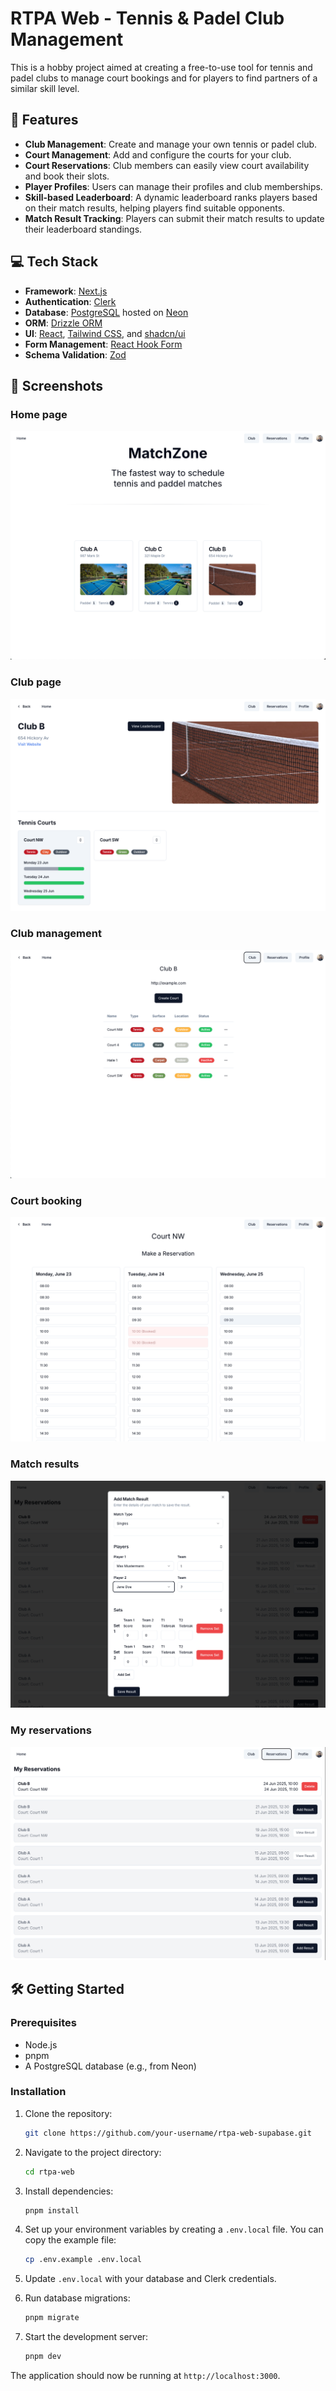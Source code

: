 # RTPA Web - Tennis & Padel Club Management

This is a hobby project aimed at creating a free-to-use tool for tennis and padel clubs to manage court bookings and for players to find partners of a similar skill level.


## 🚀 Features

-   **Club Management**: Create and manage your own tennis or padel club.
-   **Court Management**: Add and configure the courts for your club.
-   **Court Reservations**: Club members can easily view court availability and book their slots.
-   **Player Profiles**: Users can manage their profiles and club memberships.
-   **Skill-based Leaderboard**: A dynamic leaderboard ranks players based on their match results, helping players find suitable opponents.
-   **Match Result Tracking**: Players can submit their match results to update their leaderboard standings.

## 💻 Tech Stack

-   **Framework**: [Next.js](https://nextjs.org/)
-   **Authentication**: [Clerk](https://clerk.com/)
-   **Database**: [PostgreSQL](https://www.postgresql.org/) hosted on [Neon](https://neon.tech/)
-   **ORM**: [Drizzle ORM](https://orm.drizzle.team/)
-   **UI**: [React](https://react.dev/), [Tailwind CSS](https://tailwindcss.com/), and [shadcn/ui](https://ui.shadcn.com/)
-   **Form Management**: [React Hook Form](https://react-hook-form.com/)
-   **Schema Validation**: [Zod](https://zod.dev/)


## 📸 Screenshots

### Home page
![Home page](https://github.com/rodhd/rtpa-web/blob/main/docs/screenshots/home.png?raw=true)

### Club page
![Club page](https://github.com/rodhd/rtpa-web/blob/main/docs/screenshots/club.png?raw=true)

### Club management
![Club management](https://github.com/rodhd/rtpa-web/blob/main/docs/screenshots/club-management.png?raw=true)

### Court booking
![Court booking](https://github.com/rodhd/rtpa-web/blob/main/docs/screenshots/court-booking.png?raw=true)

### Match results
![Match results](https://github.com/rodhd/rtpa-web/blob/main/docs/screenshots/match-results.png?raw=true)

### My reservations
![My reservations](https://github.com/rodhd/rtpa-web/blob/main/docs/screenshots/reservations.png?raw=true)

## 🛠️ Getting Started

### Prerequisites

-   Node.js
-   pnpm
-   A PostgreSQL database (e.g., from Neon)

### Installation

1.  Clone the repository:
    ```bash
    git clone https://github.com/your-username/rtpa-web-supabase.git
    ```
2.  Navigate to the project directory:
    ```bash
    cd rtpa-web
    ```
3.  Install dependencies:
    ```bash
    pnpm install
    ```
4.  Set up your environment variables by creating a `.env.local` file. You can copy the example file:
    ```bash
    cp .env.example .env.local
    ```
5.  Update `.env.local` with your database and Clerk credentials.

6.  Run database migrations:
    ```bash
    pnpm migrate
    ```

7.  Start the development server:
    ```bash
    pnpm dev
    ```

The application should now be running at `http://localhost:3000`.